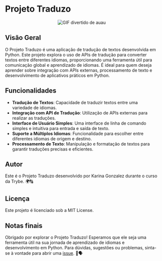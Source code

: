# Projeto Traduzo
<p align="center">
  <img src="https://media.tenor.com/9X-I0mcc_OgAAAAC/dog-funny.gif" alt="GIF divertido de auau"/>
</p>

## Visão Geral
O Projeto Traduzo é uma aplicação de tradução de textos desenvolvida em Python. Este projeto explora o uso de APIs de tradução para converter textos entre diferentes idiomas, proporcionando uma ferramenta útil para comunicação global e aprendizado de idiomas. É ideal para quem deseja aprender sobre integração com APIs externas, processamento de texto e desenvolvimento de aplicativos práticos em Python.

## Funcionalidades
- **Tradução de Textos**: Capacidade de traduzir textos entre uma variedade de idiomas.
- **Integração com API de Tradução**: Utilização de APIs externas para realizar as traduções.
- **Interface de Usuário Simples**: Uma interface de linha de comando simples e intuitiva para entrada e saída de texto.
- **Suporte a Múltiplos Idiomas**: Funcionalidade para escolher entre diferentes idiomas de origem e destino.
- **Processamento de Texto**: Manipulação e formatação de textos para garantir traduções precisas e eficientes.

## Autor
Este é o Projeto Traduzo desenvolvido por Karina Gonzalez durante o curso da Trybe. 🌍🔠

## Licença
Este projeto é licenciado sob a MIT License.

## Notas finais
Obrigado por explorar o Projeto Traduzo! Esperamos que ele seja uma ferramenta útil na sua jornada de aprendizado de idiomas e desenvolvimento em Python. Para dúvidas, sugestões ou problemas, sinta-se à vontade para abrir uma [issue](https://github.com/KarinaGonzalez99/Projeto-Traduzo/issues). 📝🗣️

